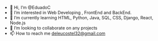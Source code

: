 - 👋 Hi, I’m @EduadoC
- 👀 I’m interested in Web Developing , FrontEnd and BackEnd.
- 🌱 I’m currently learning HTML, Python, Java, SQL, CSS, Django, React, Node.js
- 💞️ I’m looking to collaborate on any projects
- 📫 How to reach me deleucostel32@gmail.com

<!---
EduadoC/EduadoC is a ✨ special ✨ repository because its `README.md` (this file) appears on your GitHub profile.
You can click the Preview link to take a look at your changes.
--->
